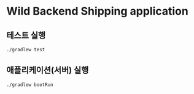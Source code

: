 # Wild Backend Shipping application

## 테스트 실행

```bash
./gradlew test
```

## 애플리케이션(서버) 실행

```bash
./gradlew bootRun
```
